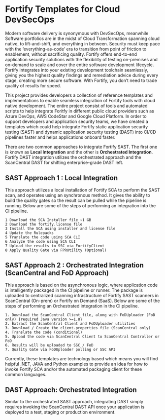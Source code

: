 # Fortify Templates for Cloud DevSecOps 
Modern software delivery is synonymous with DevSecOps, meanwhile Software portfolios are in the midst of Cloud Transformation spanning cloud native, to lift-and-shift, and everything in between.  Security must keep pace with the ‘everything-as-code’ era to transition from point of friction to enablement, without sacrificing quality.  Fortify offers end-to-end application security solutions with the flexibility of testing on-premises and on-demand to scale and cover the entire software development lifecycle. Fortify integrates into your existing development toolchain seamlessly, giving you the highest quality findings and remediation advice during every stage, creating more secure software. With Fortify, you don’t need to trade quality of results for speed.

This project provides developers a collection of reference templates and implementations to enable seamless integration of Fortify tools with cloud native development. The entire project consist of tools and automated scripts to help integrate Foritfy in different public cloud providers such as Azure DevOps, AWS CodeStar and Google Cloud Platform. In order to support developers and application security teams, we have created a templates which could help integrate Fortify static application security testing (SAST) and dynamic application security testing (DAST) into CI/CD pipelines faster and helps applications onboard faster.

There are two common approaches to integrate Fortify SAST. The first one is known as **Local Integration** and the other is **Orchestrated Integration**. Fortify DAST integration utilizes the orchestrated approach and the ScanCentral DAST for shifting enterprise-grade DAST left.

## SAST Approach 1 : Local Integration
This approach utilizes a local installation of Fortify SCA to perform the SAST scan, and operates using an synchronous method. It gives the ability to build the quality gates so the result can be pulled while the pipeline is running. Below are some of the steps of performing an integration into the CI pipeline.

	1 Download the SCA Installer file ~1 GB
	2 Download the fortify.license file
	3 Install the SCA using installer and license file
	4 Update the Rulepacks
	5 Translate the code using SCA CLI
	6 Analyze the code using SCA CLI
	7 Upload the results to SSC via FortifyClient
	8 Apply Quality Gate via FPRUtility (Optional)

## SAST Approach 2 : Orchestrated Integration (ScanCentral and FoD Approach)
This approach is based on the asynchronous logic, where application code is intelligently packaged in the CI pipeline or runner. The package is uploaded to centralized scanning infrastructure of Fortify SAST scanners in ScanCentral (On-prem) or Fortify on Demand (SaaS). Below are some of the steps of performing an Orchestrated integration in the CI pipeline.

	1. Download the ScanCentral Client file, along with FoDUploader (FoD only) {required Java version >=1.8}
	2. Extract the ScanCentral Client and FoDUploader utilities
	3. Download / Create the client.properties file (ScanCentral only)
	4. Translate the code (conditional)
	5. Upload the code via ScanCentral Client to ScanCentral Controller or FoD
	6. Results will be uploaded to SSC / FoD
	7. Quality Gate via FoDUploader polling or SSC API

Currently, these templates are technology based which means you will find helpful .NET, JAVA and Python examples to provide an idea for how to invoke Fortify SCA and/or the automated packaging client for these common languages.

## DAST Approach: Orchestrated Integration
Similar to the orchestrated SAST approach, integrating DAST simply requires invoking the ScanCentral DAST API once your application is deployed to a test, staging or production environment.
